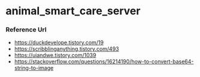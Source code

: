 # animal_smart_care_server

### Reference Url
- https://duckdevelope.tistory.com/19
- https://scribblinganything.tistory.com/493
- https://uiandwe.tistory.com/1039
- https://stackoverflow.com/questions/16214190/how-to-convert-base64-string-to-image
